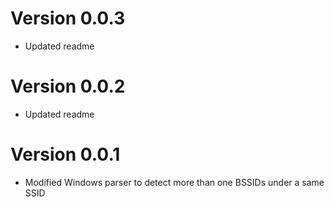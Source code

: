 # Version 0.0.3

*   Updated readme

# Version 0.0.2

*   Updated readme

# Version 0.0.1

*   Modified Windows parser to detect more than one BSSIDs under a same SSID
